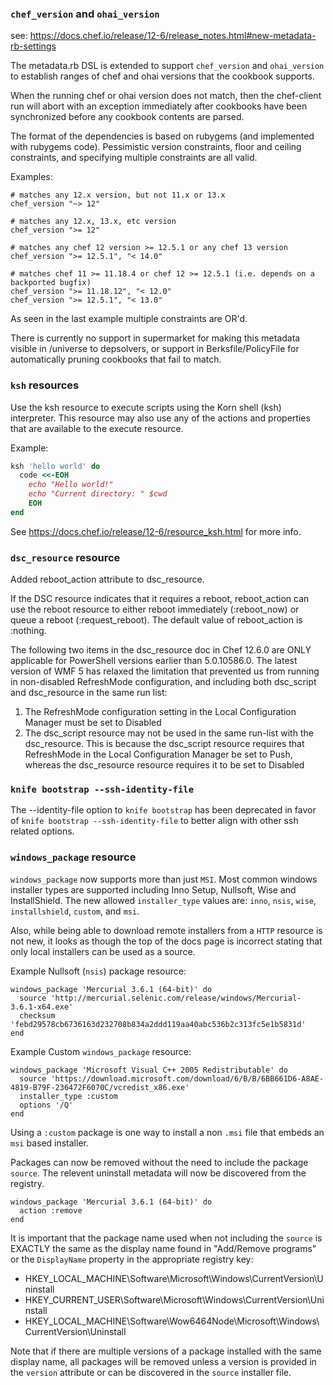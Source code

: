 <!---
This file is reset every time a new release is done. This file describes changes that have not yet been released.

Example Doc Change:
### Headline for the required change
Description of the required change.
-->

### `chef_version` and `ohai_version`

see: https://docs.chef.io/release/12-6/release_notes.html#new-metadata-rb-settings

The metadata.rb DSL is extended to support `chef_version` and `ohai_version` to establish ranges
of chef and ohai versions that the cookbook supports.

When the running chef or ohai version does not match, then the chef-client run will abort with an
exception immediately after cookbooks have been synchronized before any cookbook contents are
parsed.

The format of the dependencies is based on rubygems (and implemented with rubygems code).  Pessimistic
version constraints, floor and ceiling constraints, and specifying multiple constraints are all valid.

Examples:

```
# matches any 12.x version, but not 11.x or 13.x
chef_version "~> 12"
```

```
# matches any 12.x, 13.x, etc version
chef_version ">= 12"
```

```
# matches any chef 12 version >= 12.5.1 or any chef 13 version
chef_version ">= 12.5.1", "< 14.0"
```

```
# matches chef 11 >= 11.18.4 or chef 12 >= 12.5.1 (i.e. depends on a backported bugfix)
chef_version ">= 11.18.12", "< 12.0"
chef_version ">= 12.5.1", "< 13.0"
```

As seen in the last example multiple constraints are OR'd.

There is currently no support in supermarket for making this metadata visible in /universe to
depsolvers, or support in Berksfile/PolicyFile for automatically pruning cookbooks that fail
to match.

### `ksh` resources

Use the ksh resource to execute scripts using the Korn shell (ksh) interpreter.
This resource may also use any of the actions and properties that are available
to the execute resource.

Example:
```ruby
ksh 'hello world' do
  code <<-EOH
    echo "Hello world!"
    echo "Current directory: " $cwd
    EOH
end
```

See https://docs.chef.io/release/12-6/resource_ksh.html for more info.

### `dsc_resource` resource

Added reboot_action attribute to dsc_resource.

If the DSC resource indicates that it requires a reboot, reboot_action can use the reboot resource to
either reboot immediately (:reboot_now) or queue a reboot (:request_reboot).  The default value of reboot_action is :nothing.

The following two items in the dsc_resource doc in Chef 12.6.0 are ONLY applicable for PowerShell versions earlier than 5.0.10586.0. The latest version of WMF 5 has relaxed the limitation that prevented us from running in non-disabled RefreshMode configuration, and including both dsc_script and dsc_resource in the same run list:
1. The RefreshMode configuration setting in the Local Configuration Manager must be set to Disabled
2. The dsc_script resource may not be used in the same run-list with the dsc_resource. This is because the dsc_script resource requires that RefreshMode in the Local Configuration Manager be set to Push, whereas the dsc_resource resource requires it to be set to Disabled


### `knife bootstrap --ssh-identity-file`

The --identity-file option to `knife bootstrap` has been deprecated in favor of `knife bootstrap --ssh-identity-file`
to better align with other ssh related options.

### `windows_package` resource

`windows_package` now supports more than just `MSI`. Most common windows installer types are supported including Inno Setup, Nullsoft, Wise and InstallShield. The new allowed `installer_type` values are: `inno`, `nsis`, `wise`, `installshield`, `custom`, and `msi`.

Also, while being able to download remote installers from a `HTTP` resource is not new, it looks as though the top of the docs page is incorrect stating that only local installers can be used as a source.

Example Nullsoft (`nsis`) package resource:
```
windows_package 'Mercurial 3.6.1 (64-bit)' do
  source 'http://mercurial.selenic.com/release/windows/Mercurial-3.6.1-x64.exe'
  checksum 'febd29578cb6736163d232708b834a2ddd119aa40abc536b2c313fc5e1b5831d'
end
```

Example Custom `windows_package` resource:
```
windows_package 'Microsoft Visual C++ 2005 Redistributable' do
  source 'https://download.microsoft.com/download/6/B/B/6BB661D6-A8AE-4819-B79F-236472F6070C/vcredist_x86.exe'
  installer_type :custom
  options '/Q'
end
```
Using a `:custom` package is one way to install a non `.msi` file that embeds an `msi` based installer.

Packages can now be removed without the need to include the package `source`. The relevent uninstall metadata will now be discovered from the registry.
```
windows_package 'Mercurial 3.6.1 (64-bit)' do
  action :remove
end
```
It is important that the package name used when not including the `source` is EXACTLY the same as the display name found in "Add/Remove programs" or the `DisplayName` property in the appropriate registry key:
* HKEY_LOCAL_MACHINE\Software\Microsoft\Windows\CurrentVersion\Uninstall
* HKEY_CURRENT_USER\Software\Microsoft\Windows\CurrentVersion\Uninstall
* HKEY_LOCAL_MACHINE\Software\Wow6464Node\Microsoft\Windows\CurrentVersion\Uninstall

Note that if there are multiple versions of a package installed with the same display name, all packages will be removed unless a version is provided in the `version` attribute or can be discovered in the `source` installer file.
